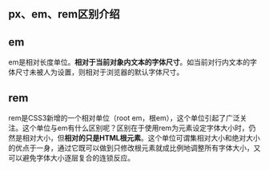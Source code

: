 ## **px、em、rem区别介绍**


## em
em是相对长度单位。**相对于当前对象内文本的字体尺寸**。如当前对行内文本的字体尺寸未被人为设置，则相对于浏览器的默认字体尺寸。

## rem
rem是CSS3新增的一个相对单位（root em，根em），这个单位引起了广泛关注。这个单位与em有什么区别呢？区别在于使用rem为元素设定字体大小时，仍然是相对大小，但**相对的只是HTML根元素**。这个单位可谓集相对大小和绝对大小的优点于一身，通过它既可以做到只修改根元素就成比例地调整所有字体大小，又可以避免字体大小逐层复合的连锁反应。